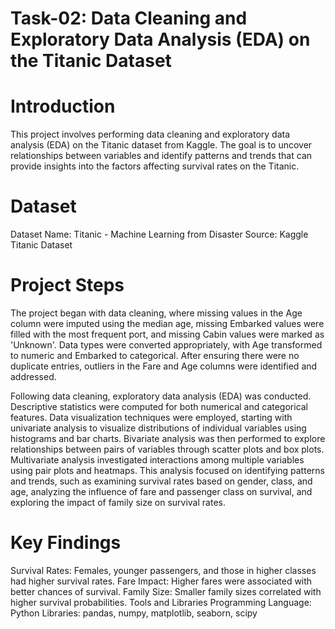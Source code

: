 # Task-02: Data Cleaning and Exploratory Data Analysis (EDA) on the Titanic Dataset
# Introduction
This project involves performing data cleaning and exploratory data analysis (EDA) on the Titanic dataset from Kaggle. The goal is to uncover relationships between variables and identify patterns and trends that can provide insights into the factors affecting survival rates on the Titanic.

# Dataset
Dataset Name: Titanic - Machine Learning from Disaster
Source: Kaggle Titanic Dataset

# Project Steps
The project began with data cleaning, where missing values in the Age column were imputed using the median age, missing Embarked values were filled with the most frequent port, and missing Cabin values were marked as 'Unknown'. Data types were converted appropriately, with Age transformed to numeric and Embarked to categorical. After ensuring there were no duplicate entries, outliers in the Fare and Age columns were identified and addressed.

Following data cleaning, exploratory data analysis (EDA) was conducted. Descriptive statistics were computed for both numerical and categorical features. Data visualization techniques were employed, starting with univariate analysis to visualize distributions of individual variables using histograms and bar charts. Bivariate analysis was then performed to explore relationships between pairs of variables through scatter plots and box plots. Multivariate analysis investigated interactions among multiple variables using pair plots and heatmaps. This analysis focused on identifying patterns and trends, such as examining survival rates based on gender, class, and age, analyzing the influence of fare and passenger class on survival, and exploring the impact of family size on survival rates.

# Key Findings
Survival Rates: Females, younger passengers, and those in higher classes had higher survival rates.
Fare Impact: Higher fares were associated with better chances of survival.
Family Size: Smaller family sizes correlated with higher survival probabilities.
Tools and Libraries
Programming Language: Python
Libraries: pandas, numpy, matplotlib, seaborn, scipy
